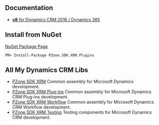 ## Documentation
<ul>
<li><a href="https://zooy.github.io/PZone.SDK.XRM.Plugins/v8/index.html"><b>v8</b> for Dynamics CRM 2016 / Dynamics 365</a></li>
</ul>

## Install from NuGet
<a href="https://preview.nuget.org/packages/PZone.SDK.XRM.Plugins/">NuGet Package Page</a>
```
PM> Install-Package PZone.SDK.XRM.Plugins
```

## All My Dynamics CRM Libs
<ul>
<li><a href="https://zooy.github.io/PZone.SDK.XRM/">PZone SDK XRM</a> Common assembly for Microsoft Dynamics development.</li>
<li><a href="https://zooy.github.io/PZone.SDK.XRM.Plugins/">PZone SDK XRM Plug-ins</a> Common assembly for Microsoft Dynamics CRM Plug-ins development.</li>
<li><a href="https://zooy.github.io/PZone.SDK.XRM.Workflow/">PZone SDK XRM Workflow</a> Common assembly for Microsoft Dynamics CRM Workflow development.</li>
<li><a href="https://zooy.github.io/PZone.SDK.XRM.Testing/">PZone SDK XRM Testing</a> Testing components for Microsoft Dynamics CRM development.</li>
</ul>